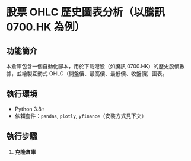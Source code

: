 # 股票 OHLC 歷史圖表分析（以騰訊 0700.HK 為例）

## 功能簡介
本倉庫包含一個自動化腳本，用於下載港股（如騰訊 0700.HK）的歷史股價數據，並繪製互動式 OHLC（開盤價、最高價、最低價、收盤價）圖表。

## 執行環境
- Python 3.8+
- 依賴套件：`pandas`, `plotly`, `yfinance`（安裝方式見下文）

## 執行步驟
1. **克隆倉庫**

